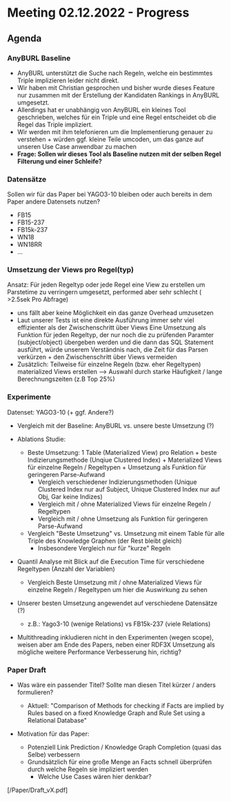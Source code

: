 # Meeting 02.12.2022 - Progress

##  Agenda

### AnyBURL Baseline
- AnyBURL unterstützt die Suche nach Regeln, welche ein bestimmtes Triple implizieren leider nicht direkt. 
- Wir haben mit Christian gesprochen und bisher wurde dieses Feature nur zusammen mit der Erstellung der Kandidaten Rankings in AnyBURL umgesetzt. 
- Allerdings hat er unabhängig von AnyBURL ein kleines Tool geschrieben, welches für ein Triple und eine Regel entscheidet ob die Regel das Triple impliziert.
- Wir werden mit ihm telefonieren um die Implementierung genauer zu verstehen + würden ggf. kleine Teile umcoden, um das ganze auf unseren Use Case anwendbar zu machen
- **Frage: Sollen wir dieses Tool als Baseline nutzen mit der selben Regel Filterung und einer Schleife?**

### Datensätze
Sollen wir für das Paper bei YAGO3-10 bleiben oder auch bereits in dem Paper andere Datensets nutzen?
- FB15
- FB15-237
- FB15k-237
- WN18
- WN18RR
- ...

### Umsetzung der Views pro Regel(typ)

Ansatz: Für jeden Regeltyp oder jede Regel eine View zu erstellen um Parstetime zu verringern umgesetzt, performed aber sehr schlecht ( >2.5sek Pro Abfrage)

- uns fällt aber keine Möglichkeit ein das ganze Overhead umzusetzen 
- Laut unserer Tests ist eine direkte Ausführung immer sehr viel effizienter als der Zwischenschritt über Views
Eine Umsetzung als Funktion für jeden Regeltyp, der nur noch die zu prüfenden Paramter (subject/object) übergeben werden und die dann das SQL Statement ausführt, würde unserem Verständnis nach, die Zeit für das Parsen verkürzen + den Zwischenschritt über Views vermeiden
- Zusätzlich: Teilweise für einzelne Regeln (bzw. eher Regeltypen) materialized Views erstellen --> Auswahl durch starke Häufigkeit / lange Berechnungszeiten (z.B Top 25%)



### Experimente

Datenset: YAGO3-10 (+ ggf. Andere?)

- Vergleich mit der Baseline: AnyBURL vs. unsere beste Umsetzung (?)

- Ablations Studie:
  - Beste Umsetzung: 1 Table (Materialized View) pro Relation + beste Indizierungsmethode (Unqiue Clustered Index) + Materialized Views für einzelne Regeln / Regeltypen + Umsetzung als Funktion für geringeren Parse-Aufwand
    - Vergleich verschiedener Indizierungsmethoden (Unique Clustered Index nur auf  Subject, Unique Clustered Index nur auf Obj, Gar keine Indizes)
    - Vergleich mit / ohne Materialized Views für einzelne Regeln / Regeltypen
    - Vergleich mit / ohne Umsetzung als Funktion für geringeren Parse-Aufwand
  - Vergleich "Beste Umsetzung" vs. Umsetzung mit einem Table für alle Triple des Knowledge Graphen (der Rest bleibt gleich)
    - Insbesondere Vergleich nur für "kurze" Regeln

- Quantil Analyse mit Blick auf die Execution Time für verschiedene Regeltypen (Anzahl der Variablen)
  - Vergleich Beste Umsetzung mit / ohne Materialized Views für einzelne Regeln / Regeltypen um hier die Auswirkung zu sehen

- Unserer besten Umsetzung angewendet auf verschiedene Datensätze (?)
  - z.B.: Yago3-10 (wenige Relations) vs FB15k-237 (viele Relations)

- Multithreading inkludieren nicht in den Experimenten (wegen scope), weisen aber am Ende des Papers, neben einer RDF3X Umsetzung als mögliche weitere Performance Verbesserung hin, richtig?

### Paper Draft

- Was wäre ein passender Titel? Sollte man diesen Titel kürzer / anders formulieren?
  - Aktuell: "Comparison of Methods for checking if Facts are implied by Rules based on a fixed Knowledge Graph and Rule Set using a Relational Database"

- Motivation für das Paper:
  - Potenziell Link Prediction / Knowledge Graph Completion (quasi das Selbe) verbessern
  - Grundsätzlich für eine große Menge an Facts schnell überprüfen durch welche Regeln sie impliziert werden
    - Welche Use Cases wären hier denkbar?

[/Paper/Draft_vX.pdf]
